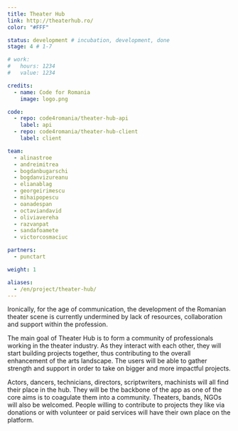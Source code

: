 ```yaml
---
title: Theater Hub
link: http://theaterhub.ro/
color: "#FFF"

status: development # incubation, development, done
stage: 4 # 1-7

# work:
#   hours: 1234
#   value: 1234

credits:
  - name: Code for Romania
    image: logo.png

code:
  - repo: code4romania/theater-hub-api
    label: api
  - repo: code4romania/theater-hub-client
    label: client

team:
  - alinastroe
  - andreimitrea
  - bogdanbugarschi
  - bogdanvizureanu
  - elianablag
  - georgeirimescu
  - mihaipopescu
  - oanadespan
  - octaviandavid
  - oliviavereha
  - razvanpat
  - sandafoamete
  - victorcosmaciuc

partners:
  - punctart

weight: 1

aliases:
  - /en/project/theater-hub/
---
```

Ironically, for the age of communication, the development of the Romanian theater scene is currently undermined by lack of resources, collaboration and support within the profession.

The main goal of Theater Hub is to form a community of professionals working in the theater industry. As they interact with each other, they will start building projects together, thus contributing to the overall enhancement of the arts landscape. The users will be able to gather strength and support in order to take on bigger and more impactful projects.

Actors, dancers, technicians, directors, scriptwriters, machinists will all find their place in the hub. They will be the backbone of the app as one of the core aims is to coagulate them into a community. Theaters, bands, NGOs will also be welcomed. People willing to contribute to projects they like via donations or with volunteer or paid services will have their own place on the platform.
